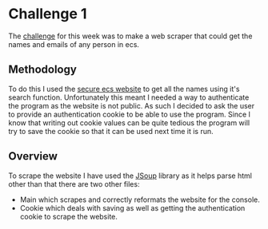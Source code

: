 # Challenge 1
The [challenge](Challenge.md) for this week was to make a web scraper that could get the names and emails of any person in ecs.

## Methodology
To do this I used the [secure ecs website](https://secure.ecs.soton.ac.uk/) to get all the names using it's search function. Unfortunately this meant I needed a way to authenticate the program as the website is not public. As such I decided to ask the user to provide an authentication cookie to be able to use the program. Since I know that writing out cookie values can be quite tedious the program will try to save the cookie so that it can be used next time it is run.

## Overview
To scrape the website I have used the [JSoup](https://jsoup.org/) library as it helps parse html other than that there are two other files: 
- Main which scrapes and correctly reformats the website for the console.
- Cookie which deals with saving as well as getting the authentication cookie to scrape the website.
